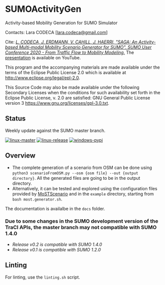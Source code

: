 # SUMOActivityGen

Activity-based Mobility Generation for SUMO Simulator

Contacts: Lara CODECA [lara.codeca@gmail.com]

Cite: [_L. CODECA, J. ERDMANN, V. CAHILL, J. HAERRI, "SAGA: An Activity-based Multi-modal Mobility Scenario Generator for SUMO". SUMO User Conference 2020 - From Traffic Flow to Mobility Modeling._](https://www.researchgate.net/publication/346485853_SAGA_An_Activity-based_Multi-modal_Mobility_Scenario_Generator_for_SUMO)
The [presentation](https://www.youtube.com/watch?v=b-ZvQ0XbVvM) is available on YouTube.

This program and the accompanying materials are made available under the
terms of the Eclipse Public License 2.0 which is available at <http://www.eclipse.org/legal/epl-2.0>.

This Source Code may also be made available under the following Secondary Licenses when the conditions for such availability set forth in the Eclipse Public License, v. 2.0 are satisfied: GNU General Public License version 3 <https://www.gnu.org/licenses/gpl-3.0.txt>.

## Status

Weekly update against the SUMO master branch.

[![linux-master](https://github.com/lcodeca/SUMOActivityGen/actions/workflows/linux-master.yml/badge.svg)](https://github.com/lcodeca/SUMOActivityGen/actions/workflows/linux-master.yml) [![linux-release](https://github.com/lcodeca/SUMOActivityGen/actions/workflows/linux-release.yml/badge.svg)](https://github.com/lcodeca/SUMOActivityGen/actions/workflows/linux-release.yml) [![windows-pypi](https://github.com/lcodeca/SUMOActivityGen/actions/workflows/windows-pypi.yml/badge.svg)](https://github.com/lcodeca/SUMOActivityGen/actions/workflows/windows-pypi.yml)

## Overview

* The complete generation of a scenario from OSM can be done using `python3 scenarioFromOSM.py --osm {osm file} --out {output directory}`. All the generated files are going to be in the output directory.
* Alternatively, it can be tested and explored using the configuration files provided by [MoSTScenario](https://github.com/lcodeca/MoSTScenario) and in the `example` directory, starting from `bash most.generator.sh`.

The documentation is availalbe in the `docs` folder.

### Due to some changes in the SUMO development version of the TraCI APIs, the master branch may not compatible with SUMO 1.4.0

* _Release v0.2 is compatible with SUMO 1.4.0_
* _Release v0.1 is compatible with SUMO 1.2.0_

## Linting
For linting, use the `linting.sh` script. 
